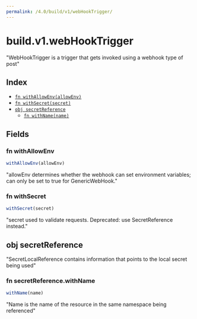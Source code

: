 ```yaml
---
permalink: /4.0/build/v1/webHookTrigger/
---
```


# build.v1.webHookTrigger

"WebHookTrigger is a trigger that gets invoked using a webhook type of post"

## Index

* [`fn withAllowEnv(allowEnv)`](#fn-withallowenv)
* [`fn withSecret(secret)`](#fn-withsecret)
* [`obj secretReference`](#obj-secretreference)
  * [`fn withName(name)`](#fn-secretreferencewithname)

## Fields

### fn withAllowEnv

```ts
withAllowEnv(allowEnv)
```

"allowEnv determines whether the webhook can set environment variables; can only be set to true for GenericWebHook."

### fn withSecret

```ts
withSecret(secret)
```

"secret used to validate requests. Deprecated: use SecretReference instead."

## obj secretReference

"SecretLocalReference contains information that points to the local secret being used"

### fn secretReference.withName

```ts
withName(name)
```

"Name is the name of the resource in the same namespace being referenced"